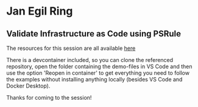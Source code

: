 # Jan Egil Ring

## Validate Infrastructure as Code using PSRule

The resources for this session are all available [here](https://aka.ms/psconfeu2023/psrule)

There is a devcontainer included, so you can clone the referenced repository, open the folder containing the demo-files in VS Code and then use the option 'Reopen in container' to get everything you need to follow the examples without installing anything locally (besides VS Code and Docker Desktop).

Thanks for coming to the session!
